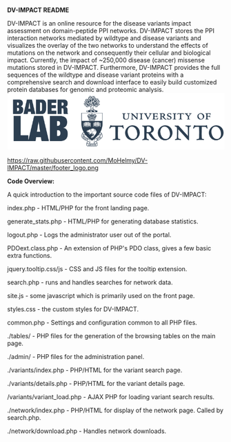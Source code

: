 **DV-IMPACT README**


DV-IMPACT is an online resource for the disease variants impact assessment on domain-peptide PPI networks. DV-IMPACT stores the PPI interaction networks mediated by wildtype and disease variants and visualizes the overlay of the two networks to understand the effects of mutations on the network and consequently their cellular and biological impact. Currently, the impact of ~250,000 disease (cancer) missense mutations stored in DV-IMPACT. Furthermore, DV-IMPACT provides the full sequences of the wildtype and disease variant proteins with a comprehensive search and download interface to easily build customized protein databases for genomic and proteomic analysis.
![DV-IMPACT Screenshot](https://raw.githubusercontent.com/MoHelmy/DV-IMPACT/master/footer_logo.png)

https://raw.githubusercontent.com/MoHelmy/DV-IMPACT/master/footer_logo.png

**Code Overview:**

A quick introduction to the important source code files of DV-IMPACT:

index.php - HTML/PHP for the front landing page.

generate_stats.php - HTML/PHP for generating database statistics.

logout.php - Logs the administrator user out of the portal.

PDOext.class.php - An extension of PHP's PDO class, gives a few basic extra functions.

jquery.tooltip.css/js - CSS and JS files for the tooltip extension.

search.php - runs and handles searches for network data.

site.js - some javascript which is primarily used on the front page.

styles.css - the custom styles for DV-IMPACT.

common.php - Settings and configuration common to all PHP files.

./tables/ - PHP files for the generation of the browsing tables on the main page.

./admin/ - PHP files for the administration panel.

./variants/index.php - PHP/HTML for the variant search page.

./variants/details.php - PHP/HTML for the variant details page.

/variants/variant_load.php - AJAX PHP for loading variant search results.

./network/index.php - PHP/HTML for display of the network page. Called by search.php.

./network/download.php - Handles network downloads.
